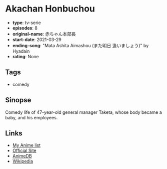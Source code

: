 # Akachan Honbuchou

-   **type**: tv-serie
-   **episodes**: 8
-   **original-name**: 赤ちゃん本部長
-   **start-date**: 2021-03-29
-   **ending-song**: "Mata Ashita Aimashou (また明日 逢いましょう)" by Hyadain
-   **rating**: None

## Tags

-   comedy

## Sinopse

Comedy life of 47-year-old general manager Taketa, whose body became a baby, and his employees.

## Links

-   [My Anime list](https://myanimelist.net/anime/48495/Akachan_Honbuchou)
-   [Official Site](https://www.nhk.jp/p/ts/7PR67N6RJ8/)
-   [AnimeDB](http://anidb.info/perl-bin/animedb.pl?show=anime&aid=16085)
-   [Wikipedia](https://ja.wikipedia.org/wiki/%E8%B5%A4%E3%81%A1%E3%82%83%E3%82%93%E6%9C%AC%E9%83%A8%E9%95%B7)
